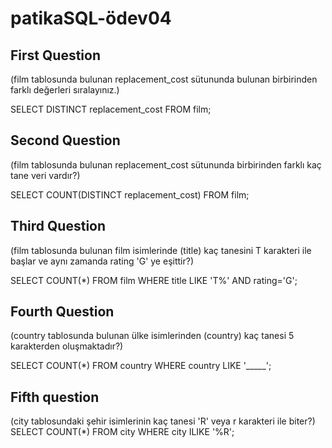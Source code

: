 # patikaSQL-ödev04
## First Question 
(film tablosunda bulunan replacement_cost sütununda bulunan birbirinden farklı değerleri sıralayınız.)

SELECT DISTINCT replacement_cost FROM film;
## Second Question
(film tablosunda bulunan replacement_cost sütununda birbirinden farklı kaç tane veri vardır?)

SELECT COUNT(DISTINCT replacement_cost) FROM film;
## Third Question
(film tablosunda bulunan film isimlerinde (title) kaç tanesini T karakteri ile başlar ve aynı zamanda rating 'G' ye eşittir?)

SELECT COUNT(*) FROM film WHERE title LIKE 'T%' AND rating='G';

## Fourth Question
(country tablosunda bulunan ülke isimlerinden (country) kaç tanesi 5 karakterden oluşmaktadır?)

SELECT COUNT(*) FROM country WHERE country LIKE '_____';

## Fifth question
(city tablosundaki şehir isimlerinin kaç tanesi 'R' veya r karakteri ile biter?)
SELECT COUNT(*) FROM city WHERE city ILIKE '%R';
